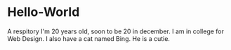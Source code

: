 # Hello-World
A respitory
I'm 20 years old, soon to be 20 in december. I am in college for Web Design. I also have a cat named Bing. He is a cutie.

